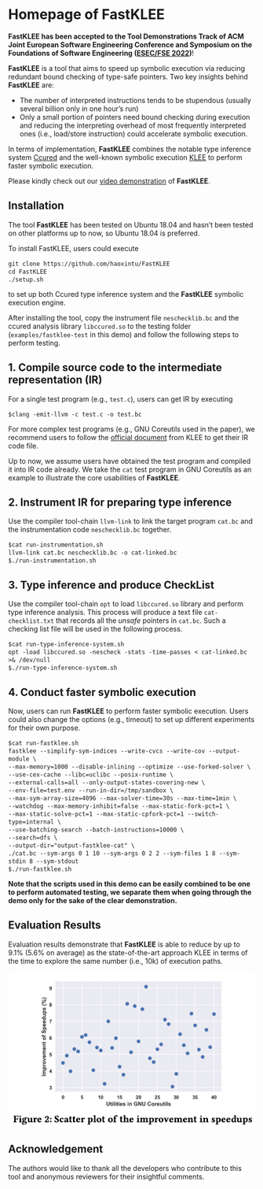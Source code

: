 # Homepage of FastKLEE

**FastKLEE has been accepted to the Tool Demonstrations Track of ACM Joint European Software Engineering Conference and Symposium on the Foundations of Software Engineering ([ESEC/FSE 2022](https://2022.esec-fse.org/))**!

**FastKLEE** is a tool that aims to speed up symbolic execution via reducing redundant bound checking of type-safe pointers. Two key insights behind **FastKLEE** are:
* The number of interpreted instructions tends to be stupendous (usually several billion only in one hour’s run)
* Only a small portion of pointers need bound checking during execution and reducing the interpreting overhead of most frequently interpreted ones (i.e., load/store instruction) could accelerate symbolic execution.

In terms of implementation, **FastKLEE** combines the notable type inference system [Ccured](https://people.eecs.berkeley.edu/~necula/Papers/ccured_popl02.pdf) and the well-known symbolic execution [KLEE](https://github.com/klee/klee) to perform faster symbolic execution.

Please kindly check out our [video demonstration](https://youtu.be/fjV_a3kt-mo) of **FastKLEE**.


## Installation

The tool **FastKLEE** has been tested on Ubuntu 18.04 and hasn’t been tested on other platforms up to now, so Ubuntu 18.04 is preferred.


To install FastKLEE, users could execute 

```
git clone https://github.com/haoxintu/FastKLEE
cd FastKLEE
./setup.sh
```

to set up both Ccured type inference system and the **FastKLEE** symbolic execution engine.

After installing the tool, copy the instrument file `neschecklib.bc` and the ccured analysis library `libccured.so` to the testing folder (`examples/fastklee-test` in this demo) and follow the following steps to perform testing.

## 1. Compile source code to the intermediate representation (IR)

For a single test program (e.g., `test.c`), users can get IR by executing

```
$clang -emit-llvm -c test.c -o test.bc
```

For more complex test programs (e.g., GNU Coreutils used in the paper), we recommend users to follow the [official document](http://klee.github.io/tutorials/testing-coreutils/) from KLEE to get their IR code file.

Up to now, we assume users have obtained the test program and compiled it into IR code already. We take the `cat` test program in GNU Coreutils as an example to illustrate the core usabilities of **FastKLEE**.

## 2. Instrument IR for preparing type inference
 
Use the compiler tool-chain `llvm-link` to link the target program `cat.bc` and the instrumentation code `neschecklib.bc` together.

```
$cat run-instrumentation.sh
llvm-link cat.bc neschecklib.bc -o cat-linked.bc
$./run-instrumentation.sh
```
## 3. Type inference and produce CheckList

Use the compiler tool-chain `opt` to load `libccured.so` library and perform type inference analysis. This process will produce a text file `cat-checklist.txt` that records all the *unsafe* pointers in `cat.bc`. Such a checking list file will be used in the following process.
 
```
$cat run-type-inference-system.sh
opt -load libccured.so -nescheck -stats -time-passes < cat-linked.bc >& /dev/null
$./run-type-inference-system.sh
```


## 4. Conduct faster symbolic execution

Now, users can run **FastKLEE** to perform faster symbolic execution. Users could also change the options (e.g., timeout) to set up different experiments for their own purpose.

```
$cat run-fastklee.sh
fastklee --simplify-sym-indices --write-cvcs --write-cov --output-module \
--max-memory=1000 --disable-inlining --optimize --use-forked-solver \
--use-cex-cache --libc=uclibc --posix-runtime \
--external-calls=all --only-output-states-covering-new \
--env-file=test.env --run-in-dir=/tmp/sandbox \
--max-sym-array-size=4096 --max-solver-time=30s --max-time=1min \
--watchdog --max-memory-inhibit=false --max-static-fork-pct=1 \
--max-static-solve-pct=1 --max-static-cpfork-pct=1 --switch-type=internal \
--use-batching-search --batch-instructions=10000 \
--search=dfs \
--output-dir="output-fastklee-cat" \
./cat.bc --sym-args 0 1 10 --sym-args 0 2 2 --sym-files 1 8 --sym-stdin 8 --sym-stdout
$./run-fastklee.sh
```

**Note that the scripts used in this demo can be easily combined to be one to perform automated testing, we separate them when going through the demo only for the sake of the clear demonstration.**


## Evaluation Results

Evaluation results demonstrate that **FastKLEE** is able to reduce by up to 9.1% (5.6% on average) as the state-of-the-art approach KLEE in terms of the time to explore the same number (i.e., 10k) of execution paths.


![](./fastklee-results.png)

## Acknowledgement

The authors would like to thank all the developers who contribute to this tool and anonymous reviewers for their insightful comments.
